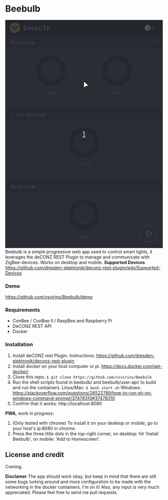 # Beebulb

![](demo/control.gif)
Beebulb is a simple progressive web app used to control smart lights,
it leverages the deCONZ REST Plugin to manage and communicate with ZigBee-devices.
Works on desktop and mobile.
**Supported Devices**
https://github.com/dresden-elektronik/deconz-rest-plugin/wiki/Supported-Devices

### Demo

https://github.com/vsvirins/Beebulb/demo

### Requirements

- ConBee / ConBee II / RaspBee and Raspberry Pi
- DeCONZ REST API
- Docker

### Installation

1. Install deCONZ rest Plugin.
   Instructions: https://github.com/dresden-elektronik/deconz-rest-plugin
2. Install docker on your host computer or pi.
   https://docs.docker.com/get-docker/
3. Clone this repo.
   `$ git clone https://github.com/vsvirins/Beebulb`
4. Run the shell scripts found in beebulb/ and beebulb/user-api/ to build and run the containers.
   Linux/Mac:
   `$ bash start.sh`
   Windows:
   https://stackoverflow.com/questions/26522789/how-to-run-sh-on-windows-command-prompt/37478310#37478310
5. Confrim that it works:
   http://localhost:8080

**PWA**, work in progress:

1. (Only tested with chrome) To install it on your desktop or mobile, go to your host's ip:8080 in chrome.
2. Press the three little dots in the top-right corner,
   on desktop: hit 'Install Beebulb',
   on mobile: 'Add to Homescreen'.

## License and credit

Coming.

**Disclamer**
The app should work okay, but keep in mind that there are still some bugs lurking around and more configuration to be made with the networking in the docker containers. I'm on it!
Also, any input is very much appreciated. Please feel free to send me pull requests.
